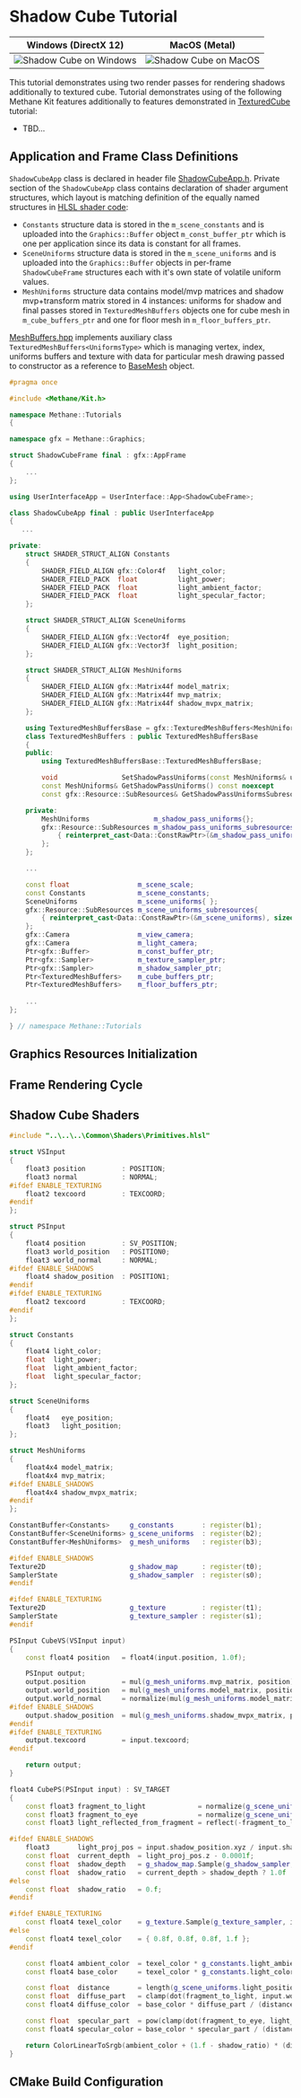 # Shadow Cube Tutorial

| Windows (DirectX 12) | MacOS (Metal) |
| -------------------- | ------------- |
| ![Shadow Cube on Windows](Screenshots/ShadowCubeWinDirectX12.jpg) | ![Shadow Cube on MacOS](Screenshots/ShadowCubeMacMetal.jpg) |

This tutorial demonstrates using two render passes for rendering shadows additionally to textured cube.
Tutorial demonstrates using of the following Methane Kit features additionally to features demonstrated in [TexturedCube](../02-TexturedCube) tutorial:
- TBD...

## Application and Frame Class Definitions

`ShadowCubeApp` class is declared in header file [ShadowCubeApp.h](ShadowCubeApp.h).
Private section of the `ShadowCubeApp` class contains declaration of shader argument structures, 
which layout is matching definition of the equally named structures in [HLSL shader code](#shadow-cube-shaders):
- `Constants` structure data is stored in the `m_scene_constants` and is uploaded into the `Graphics::Buffer` object `m_const_buffer_ptr` 
which is one per application since its data is constant for all frames.
- `SceneUniforms` structure data is stored in the `m_scene_uniforms` and is uploaded into the `Graphics::Buffer` objects in 
per-frame `ShadowCubeFrame` structures each with it's own state of volatile uniform values.
- `MeshUniforms` structure data contains model/mvp matrices and shadow mvp+transform matrix stored in 4 instances:
uniforms for shadow and final passes stored in `TexturedMeshBuffers` objects one for cube mesh in `m_cube_buffers_ptr` 
and one for floor mesh in `m_floor_buffers_ptr`.

[MeshBuffers.hpp](../../../Modules/Graphics/Extensions/Include/Methane/Graphics/MeshBuffers.hpp) implements auxiliary class
`TexturedMeshBuffers<UniformsType>` which is managing vertex, index, uniforms buffers and texture with data for particular
mesh drawing passed to constructor as a reference to [BaseMesh<VType>]((../../../Modules/Graphics/Primitives/Include/Methane/Graphics/Mesh/BaseMesh.hpp)) object.

```cpp
#pragma once

#include <Methane/Kit.h>

namespace Methane::Tutorials
{

namespace gfx = Methane::Graphics;

struct ShadowCubeFrame final : gfx::AppFrame
{
    ...    
};

using UserInterfaceApp = UserInterface::App<ShadowCubeFrame>;

class ShadowCubeApp final : public UserInterfaceApp
{
   ...

private:
    struct SHADER_STRUCT_ALIGN Constants
    {
        SHADER_FIELD_ALIGN gfx::Color4f   light_color;
        SHADER_FIELD_PACK  float          light_power;
        SHADER_FIELD_PACK  float          light_ambient_factor;
        SHADER_FIELD_PACK  float          light_specular_factor;
    };

    struct SHADER_STRUCT_ALIGN SceneUniforms
    {
        SHADER_FIELD_ALIGN gfx::Vector4f  eye_position;
        SHADER_FIELD_ALIGN gfx::Vector3f  light_position;
    };

    struct SHADER_STRUCT_ALIGN MeshUniforms
    {
        SHADER_FIELD_ALIGN gfx::Matrix44f model_matrix;
        SHADER_FIELD_ALIGN gfx::Matrix44f mvp_matrix;
        SHADER_FIELD_ALIGN gfx::Matrix44f shadow_mvpx_matrix;
    };

    using TexturedMeshBuffersBase = gfx::TexturedMeshBuffers<MeshUniforms>;
    class TexturedMeshBuffers : public TexturedMeshBuffersBase
    {
    public:
        using TexturedMeshBuffersBase::TexturedMeshBuffersBase;

        void                SetShadowPassUniforms(const MeshUniforms& uniforms) noexcept        { m_shadow_pass_uniforms = uniforms; }
        const MeshUniforms& GetShadowPassUniforms() const noexcept                              { return m_shadow_pass_uniforms; }
        const gfx::Resource::SubResources& GetShadowPassUniformsSubresources() const noexcept   { return m_shadow_pass_uniforms_subresources; }

    private:
        MeshUniforms                m_shadow_pass_uniforms{};
        gfx::Resource::SubResources m_shadow_pass_uniforms_subresources{
            { reinterpret_cast<Data::ConstRawPtr>(&m_shadow_pass_uniforms), sizeof(MeshUniforms) }
        };
    };

    ...

    const float                 m_scene_scale;
    const Constants             m_scene_constants;
    SceneUniforms               m_scene_uniforms{ };
    gfx::Resource::SubResources m_scene_uniforms_subresources{
        { reinterpret_cast<Data::ConstRawPtr>(&m_scene_uniforms), sizeof(SceneUniforms) }
    };
    gfx::Camera                 m_view_camera;
    gfx::Camera                 m_light_camera;
    Ptr<gfx::Buffer>            m_const_buffer_ptr;
    Ptr<gfx::Sampler>           m_texture_sampler_ptr;
    Ptr<gfx::Sampler>           m_shadow_sampler_ptr;
    Ptr<TexturedMeshBuffers>    m_cube_buffers_ptr;
    Ptr<TexturedMeshBuffers>    m_floor_buffers_ptr;
    
    ...
};

} // namespace Methane::Tutorials
```

## Graphics Resources Initialization

## Frame Rendering Cycle

## Shadow Cube Shaders

```cpp
#include "..\..\..\Common\Shaders\Primitives.hlsl"

struct VSInput
{
    float3 position         : POSITION;
    float3 normal           : NORMAL;
#ifdef ENABLE_TEXTURING
    float2 texcoord         : TEXCOORD;
#endif
};

struct PSInput
{
    float4 position         : SV_POSITION;
    float3 world_position   : POSITION0;
    float3 world_normal     : NORMAL;
#ifdef ENABLE_SHADOWS
    float4 shadow_position  : POSITION1;
#endif
#ifdef ENABLE_TEXTURING
    float2 texcoord         : TEXCOORD;
#endif
};

struct Constants
{
    float4 light_color;
    float  light_power;
    float  light_ambient_factor;
    float  light_specular_factor;
};

struct SceneUniforms
{
    float4   eye_position;
    float3   light_position;
};

struct MeshUniforms
{
    float4x4 model_matrix;
    float4x4 mvp_matrix;
#ifdef ENABLE_SHADOWS
    float4x4 shadow_mvpx_matrix;
#endif
};

ConstantBuffer<Constants>     g_constants       : register(b1);
ConstantBuffer<SceneUniforms> g_scene_uniforms  : register(b2);
ConstantBuffer<MeshUniforms>  g_mesh_uniforms   : register(b3);

#ifdef ENABLE_SHADOWS
Texture2D                     g_shadow_map      : register(t0);
SamplerState                  g_shadow_sampler  : register(s0);
#endif

#ifdef ENABLE_TEXTURING
Texture2D                     g_texture         : register(t1);
SamplerState                  g_texture_sampler : register(s1);
#endif

PSInput CubeVS(VSInput input)
{
    const float4 position   = float4(input.position, 1.0f);

    PSInput output;
    output.position         = mul(g_mesh_uniforms.mvp_matrix, position);
    output.world_position   = mul(g_mesh_uniforms.model_matrix, position).xyz;
    output.world_normal     = normalize(mul(g_mesh_uniforms.model_matrix, float4(input.normal, 0.0)).xyz);
#ifdef ENABLE_SHADOWS
    output.shadow_position  = mul(g_mesh_uniforms.shadow_mvpx_matrix, position);
#endif
#ifdef ENABLE_TEXTURING
    output.texcoord         = input.texcoord;
#endif

    return output;
}

float4 CubePS(PSInput input) : SV_TARGET
{
    const float3 fragment_to_light             = normalize(g_scene_uniforms.light_position - input.world_position);
    const float3 fragment_to_eye               = normalize(g_scene_uniforms.eye_position.xyz - input.world_position);
    const float3 light_reflected_from_fragment = reflect(-fragment_to_light, input.world_normal);

#ifdef ENABLE_SHADOWS
    float3       light_proj_pos = input.shadow_position.xyz / input.shadow_position.w;
    const float  current_depth  = light_proj_pos.z - 0.0001f;
    const float  shadow_depth   = g_shadow_map.Sample(g_shadow_sampler, light_proj_pos.xy).r;
    const float  shadow_ratio   = current_depth > shadow_depth ? 1.0f : 0.0f;
#else
    const float  shadow_ratio   = 0.f;
#endif

#ifdef ENABLE_TEXTURING
    const float4 texel_color    = g_texture.Sample(g_texture_sampler, input.texcoord);
#else
    const float4 texel_color    = { 0.8f, 0.8f, 0.8f, 1.f };
#endif

    const float4 ambient_color  = texel_color * g_constants.light_ambient_factor;
    const float4 base_color     = texel_color * g_constants.light_color * g_constants.light_power;

    const float  distance       = length(g_scene_uniforms.light_position - input.world_position);
    const float  diffuse_part   = clamp(dot(fragment_to_light, input.world_normal), 0.0, 1.0);
    const float4 diffuse_color  = base_color * diffuse_part / (distance * distance);

    const float  specular_part  = pow(clamp(dot(fragment_to_eye, light_reflected_from_fragment), 0.0, 1.0), g_constants.light_specular_factor);
    const float4 specular_color = base_color * specular_part / (distance * distance);

    return ColorLinearToSrgb(ambient_color + (1.f - shadow_ratio) * (diffuse_color + specular_color));
}
```

## CMake Build Configuration

